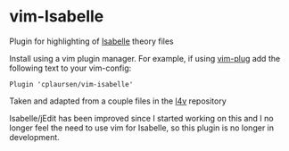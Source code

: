 # vim-Isabelle

Plugin for highlighting of [Isabelle](https://isabelle.in.tum.de) theory files

Install using a vim plugin manager. For example, if using [vim-plug](https://github.com/junegunn/vim-plug) add the following text to your vim-config:

```Plugin 'cplaursen/vim-isabelle' ```

Taken and adapted from a couple files in the [l4v](https://github.com/seL4/l4v/tree/master/misc/vim) repository

Isabelle/jEdit has been improved since I started working on this and I no longer feel the need to use vim for Isabelle, so this plugin is no longer in development.
